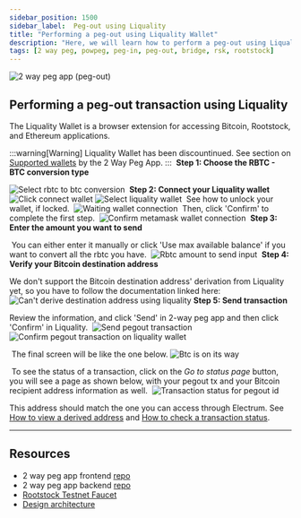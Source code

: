 ```yaml
---
sidebar_position: 1500
sidebar_label:  Peg-out using Liquality
title: "Performing a peg-out using Liquality Wallet"
description: "Here, we will learn how to perform a peg-out using Liquality Software Wallet."
tags: [2 way peg, powpeg, peg-in, peg-out, bridge, rsk, rootstock]
---
```



![2 way peg app (peg-out)](/img/resources/two-way-peg-app/pegout.gif)

## Performing a peg-out transaction using Liquality

The Liquality Wallet is a browser extension for accessing Bitcoin, Rootstock, and Ethereum applications. 

:::warning[Warning]
Liquality Wallet has been discountinued. See section on [Supported wallets](/resources/guides/two-way-peg-app/advanced-operations/supported-wallets) by the 2 Way Peg App.
:::
​
**Step 1: Choose the RBTC - BTC conversion type**

![Select rbtc to btc conversion](/img/resources/two-way-peg-app/select-rbtc-to-btc-conversion.png)
​
**Step 2: Connect your Liquality wallet**
​
![Click connect wallet](/img/resources/two-way-peg-app/connect-wallet-btn.png)
![Select liquality wallet](/img/resources/two-way-peg-app/select-liquality.png)
​
See how to unlock your wallet, if locked.
​
![Waiting wallet connection](/img/resources/two-way-peg-app/unlock-liquality.png)
​
Then, click 'Confirm' to complete the first step.
​
![Confirm metamask wallet connection](/img/resources/two-way-peg-app/confirm-liquality.png)
​
**Step 3: Enter the amount you want to send**

​
You can either enter it manually or click 'Use max available balance' if you want to convert all the rbtc you have.
​
![Rbtc amount to send input](/img/resources/two-way-peg-app/amount-input.png)
​
**Step 4: Verify your Bitcoin destination address**

We don't support the Bitcoin destination address' derivation from Liquality yet, so you have to follow the documentation linked here:
​
![Can't derive destination address using liquality](/img/resources/two-way-peg-app/cant-derive-liquality.png)
​
**Step 5: Send transaction**


Review the information, and click 'Send' in 2-way peg app and then click 'Confirm' in Liquality.
​
![Send pegout transaction](/img/resources/two-way-peg-app/send-liquality.png)
![Confirm pegout transaction on liquality wallet](/img/resources/two-way-peg-app/confirm-liquality.png)

​
The final screen will be like the one below.
![Btc is on its way](/img/resources/two-way-peg-app/final-screen-liquality.png)

​
To see the status of a transaction, click on the *Go to status page* button, you will see a page  as shown below, with your pegout tx and your Bitcoin recipient address information as well.
​
![Transaction status for pegout id](/img/resources/two-way-peg-app/tx-status.png)


This address should match the one you can access through Electrum. See [How to view a derived address](/resources/guides/two-way-peg-app/pegout/deriving-electrum) and [How to check a transaction status](/resources/guides/two-way-peg-app/pegin/status/).

----

## Resources
* 2 way peg app frontend [repo](https://github.com/rsksmart/2wp-app)
* 2 way peg app backend [repo](https://github.com/rsksmart/2wp-api)
* [Rootstock Testnet Faucet](https://faucet.rootstock.io/)
* [Design architecture](/resources/guides/two-way-peg-app/advanced-operations/design-architecture/)